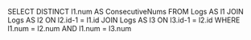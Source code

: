 SELECT DISTINCT l1.num AS ConsecutiveNums
FROM Logs AS l1
JOIN Logs AS l2
ON l2.id-1 = l1.id
JOIN Logs AS l3
ON l3.id-1 = l2.id
WHERE l1.num = l2.num AND l1.num = l3.num